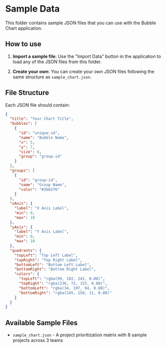 # Sample Data

This folder contains sample JSON files that you can use with the Bubble Chart application.

## How to use

1. **Import a sample file**: Use the "Import Data" button in the application to load any of the JSON files from this folder.

2. **Create your own**: You can create your own JSON files following the same structure as `sample_chart.json`.

## File Structure

Each JSON file should contain:

```json
{
  "title": "Your Chart Title",
  "bubbles": [
    {
      "id": "unique-id",
      "name": "Bubble Name",
      "x": 5,
      "y": 7,
      "size": 6,
      "group": "group-id"
    }
  ],
  "groups": [
    {
      "id": "group-id",
      "name": "Group Name",
      "color": "#3b82f6"
    }
  ],
  "xAxis": {
    "label": "X Axis Label",
    "min": 0,
    "max": 10
  },
  "yAxis": {
    "label": "Y Axis Label",
    "min": 0,
    "max": 10
  },
  "quadrants": {
    "topLeft": "Top Left Label",
    "topRight": "Top Right Label",
    "bottomLeft": "Bottom Left Label",
    "bottomRight": "Bottom Right Label",
    "colors": {
      "topLeft": "rgba(99, 102, 241, 0.08)",
      "topRight": "rgba(236, 72, 153, 0.08)",
      "bottomLeft": "rgba(34, 197, 94, 0.08)",
      "bottomRight": "rgba(245, 158, 11, 0.08)"
    }
  }
}
```

## Available Sample Files

- `sample_chart.json` - A project prioritization matrix with 8 sample projects across 3 teams
